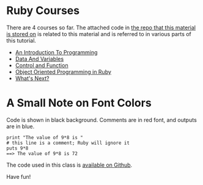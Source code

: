 # Ruby Courses

There are 4 courses so far. The attached code in [the repo that this material is stored on](https://github.com/siruguri/railsschool-catchup-ruby) is related to this material and is referred to in various parts of this tutorial.

* [An Introduction To Programming](introduction_to_programming.html)
* [Data And Variables](data_and_variables.html)
* [Control and Function](control_and_functions.html)
* [Object Oriented Programming in Ruby](object_oriented.html)
* [What's Next?](whats_in_level2.html)

# A Small Note on Font Colors

Code is shown in black background. Comments are in red font, and outputs are in blue.

    print "The value of 9*8 is "
    # this line is a comment; Ruby will ignore it
    puts 9*8
    ==> The value of 9*8 is 72

The code used in this class is [available on Github](https://github.com/siruguri/railsschool-catchup-ruby).

Have fun!
